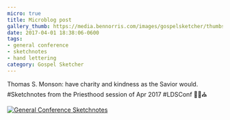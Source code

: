 ```yaml
---
micro: true
title: Microblog post
gallery_thumb: https://media.bennorris.com/images/gospelsketcher/thumbs/apr-17-3-monson.jpg
date: 2017-04-01 18:38:06-0600
tags:
- general conference
- sketchnotes
- hand lettering
category: Gospel Sketcher
---
```


Thomas S. Monson: have charity and kindness as the Savior would. #Sketchnotes from the Priesthood session of Apr 2017 #LDSConf ✍🏼⛪️

[![General Conference Sketchnotes](https://media.bennorris.com/images/gospelsketcher/general-conference/apr-2017/apr-17-3-monson.jpg)](https://media.bennorris.com/images/gospelsketcher/general-conference/apr-2017/apr-17-3-monson.jpg)
